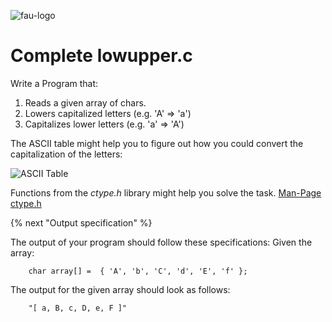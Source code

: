 ![fau-logo](https://www.fau.de/files/2016/02/fb-ww-logo-preview.jpg)
# Complete lowupper.c

Write a Program that:
1. Reads a given array of chars.
2. Lowers capitalized letters (e.g. 'A' => 'a')
3. Capitalizes lower letters (e.g. 'a' => 'A')

The ASCII table might help you to figure out how you could convert the capitalization of the letters:

![ASCII Table](http://www.asciitable.com/index/asciifull.gif)



Functions from the *ctype.h* library might help you solve the task.
[Man-Page ctype.h](http://man7.org/linux/man-pages/man0/ctype.h.0p.html)

{% next "Output specification" %}

The output of your program should follow these specifications:
Given the array: 

```
    char array[] =  { 'A', 'b', 'C', 'd', 'E', 'f' };
```
The output for the given array should look as follows: 

```
    "[ a, B, c, D, e, F ]" 
```


